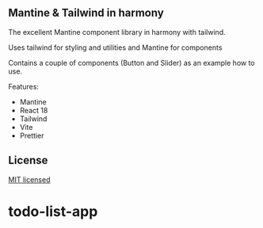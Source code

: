 ## Mantine & Tailwind in harmony

The excellent Mantine component library in harmony with tailwind.

Uses tailwind for styling and utilities and Mantine for components

Contains a couple of components (Button and Slider) as an example how to use.

Features:

- Mantine
- React 18
- Tailwind
- Vite
- Prettier

## License

[MIT licensed](LICENSE)
# todo-list-app
